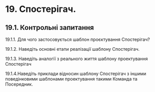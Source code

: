# 19. Спостерігач.

19.1.	Контрольні запитання
--------------
19.1.1.	Для чого застосовується шаблон проєктування Спостерігач?

19.1.2.	Наведіть основні етапи реалізації шаблону Спостерігач.

19.1.3.	Наведіть аналогії з реального життя шаблону проектування Спостерігач

19.1.4.Наведіть приклади відносин шаблону Спостерігач з іншими поведінковими шаблонами проектування такими Команда та Посередник.

